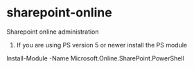 # sharepoint-online
Sharepoint online administration

1. If you are using PS version 5 or newer install the PS module

Install-Module -Name Microsoft.Online.SharePoint.PowerShell
